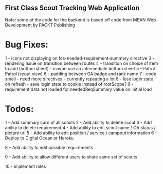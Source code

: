## First Class Scout Tracking Web Application

Note: some of the code for the backend is based off code from MEAN Web Development by PACKT Publishing

# Bug Fixes:

1 - icons not displaying on fcs-needed-requirement-summary directive
3 - rendering issue on transition between routes
4 - transition on choice of item to add (bottom sheet) - maybe use an intermediate bottom sheet
5 - Patrol Patrol (scout view)
6 - padding between OA badge and rank name
7 - code smell - need more directives - currently repeating a lot
8 - lose login state on refresh - save login state to cookie instead of rootScope?
9 - requirement data not loaded for neededReqSummary value on initial load

# Todos:

1 - Add summary card of all scouts
2 - Add ability to delete scout
3 - Add ability to delete requirement
4 - Add ability to edit scout name / OA status / picture url
5 - Add ability to edit position / service / campout information
6 - Deploy to Digital Ocean or Heroku

8 - Add ability to edit possible requirements

9 - Add ability to allow different users to share same set of scouts

10 - implement roles